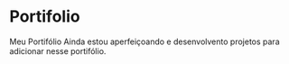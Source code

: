 # Portifolio
Meu Portifólio 
Ainda estou aperfeiçoando e desenvolvento projetos para adicionar nesse portifólio.
